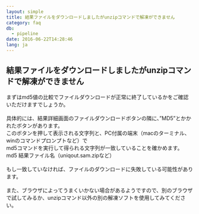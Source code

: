 ```yaml
---
layout: simple
title: 結果ファイルをダウンロードしましたがunzipコマンドで解凍ができません
category: faq
db:
  - pipeline
date: 2016-06-22T14:28:46
lang: ja
---
```


## 結果ファイルをダウンロードしましたがunzipコマンドで解凍ができません

まずはmd5値の比較でファイルダウンロードが正常に終了しているかをご確認いただけますでしょうか。<br><br>具体的には、結果詳細画面のファイルダウンロードボタンの隣に、”MD5”とかかれたボタンがあります。<br>このボタンを押して表示される文字列と、PC付属の端末（macのターミナル、winのコマンドプロンプトなど）で<br>md5コマンドを実行して得られる文字列が一致していることを確かめます。<br>md5 結果ファイル名（uniqout.sam.zipなど）<br><br>もし一致していなければ、ファイルのダウンロードに失敗している可能性があります。<br><br>また、ブラウザによってうまくいかない場合があるようですので、別のブラウザで試してみるか、unzipコマンド以外の別の解凍ソフトを使用してみてください。